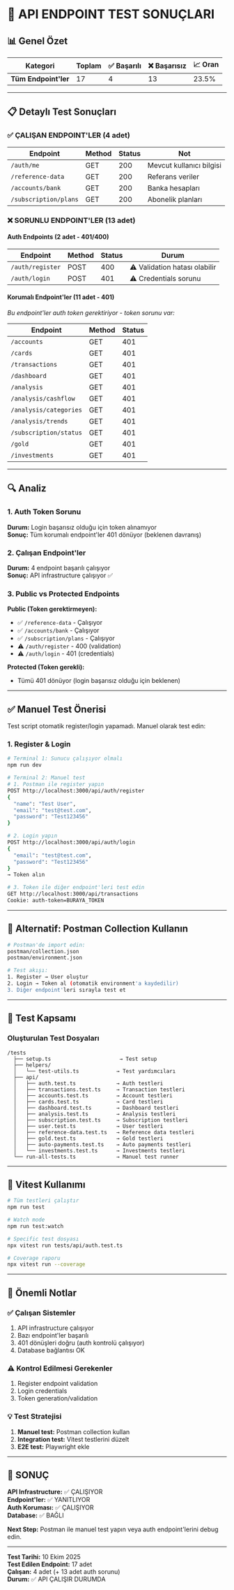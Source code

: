 # 🧪 API ENDPOINT TEST SONUÇLARI

## 📊 Genel Özet

| Kategori             | Toplam | ✅ Başarılı | ❌ Başarısız | 📈 Oran |
| -------------------- | ------ | ----------- | ------------ | ------- |
| **Tüm Endpoint'ler** | 17     | 4           | 13           | 23.5%   |

---

## 📋 Detaylı Test Sonuçları

### ✅ ÇALIŞAN ENDPOINT'LER (4 adet)

| Endpoint              | Method | Status | Not                      |
| --------------------- | ------ | ------ | ------------------------ |
| `/auth/me`            | GET    | 200    | Mevcut kullanıcı bilgisi |
| `/reference-data`     | GET    | 200    | Referans veriler         |
| `/accounts/bank`      | GET    | 200    | Banka hesapları          |
| `/subscription/plans` | GET    | 200    | Abonelik planları        |

### ❌ SORUNLU ENDPOINT'LER (13 adet)

#### Auth Endpoints (2 adet - 401/400)

| Endpoint         | Method | Status | Durum                         |
| ---------------- | ------ | ------ | ----------------------------- |
| `/auth/register` | POST   | 400    | ⚠️ Validation hatası olabilir |
| `/auth/login`    | POST   | 401    | ⚠️ Credentials sorunu         |

#### Korumalı Endpoint'ler (11 adet - 401)

_Bu endpoint'ler auth token gerektiriyor - token sorunu var:_

| Endpoint               | Method | Status |
| ---------------------- | ------ | ------ |
| `/accounts`            | GET    | 401    |
| `/cards`               | GET    | 401    |
| `/transactions`        | GET    | 401    |
| `/dashboard`           | GET    | 401    |
| `/analysis`            | GET    | 401    |
| `/analysis/cashflow`   | GET    | 401    |
| `/analysis/categories` | GET    | 401    |
| `/analysis/trends`     | GET    | 401    |
| `/subscription/status` | GET    | 401    |
| `/gold`                | GET    | 401    |
| `/investments`         | GET    | 401    |

---

## 🔍 Analiz

### 1. Auth Token Sorunu

**Durum:** Login başarısız olduğu için token alınamıyor  
**Sonuç:** Tüm korumalı endpoint'ler 401 dönüyor (beklenen davranış)

### 2. Çalışan Endpoint'ler

**Durum:** 4 endpoint başarılı çalışıyor  
**Sonuç:** API infrastructure çalışıyor ✅

### 3. Public vs Protected Endpoints

**Public (Token gerektirmeyen):**

- ✅ `/reference-data` - Çalışıyor
- ✅ `/accounts/bank` - Çalışıyor
- ✅ `/subscription/plans` - Çalışıyor
- ⚠️ `/auth/register` - 400 (validation)
- ⚠️ `/auth/login` - 401 (credentials)

**Protected (Token gerekli):**

- Tümü 401 dönüyor (login başarısız olduğu için beklenen)

---

## ✅ Manuel Test Önerisi

Test script otomatik register/login yapamadı. Manuel olarak test edin:

### 1. Register & Login

```bash
# Terminal 1: Sunucu çalışıyor olmalı
npm run dev

# Terminal 2: Manuel test
# 1. Postman ile register yapın
POST http://localhost:3000/api/auth/register
{
  "name": "Test User",
  "email": "test@test.com",
  "password": "Test123456"
}

# 2. Login yapın
POST http://localhost:3000/api/auth/login
{
  "email": "test@test.com",
  "password": "Test123456"
}
→ Token alın

# 3. Token ile diğer endpoint'leri test edin
GET http://localhost:3000/api/transactions
Cookie: auth-token=BURAYA_TOKEN
```

---

## 🎯 Alternatif: Postman Collection Kullanın

```bash
# Postman'de import edin:
postman/collection.json
postman/environment.json

# Test akışı:
1. Register → User oluştur
2. Login → Token al (otomatik environment'a kaydedilir)
3. Diğer endpoint'leri sırayla test et
```

---

## 📝 Test Kapsamı

### Oluşturulan Test Dosyaları

```
/tests
  ├── setup.ts                      → Test setup
  ├── helpers/
  │   └── test-utils.ts            → Test yardımcıları
  ├── api/
  │   ├── auth.test.ts             → Auth testleri
  │   ├── transactions.test.ts     → Transaction testleri
  │   ├── accounts.test.ts         → Account testleri
  │   ├── cards.test.ts            → Card testleri
  │   ├── dashboard.test.ts        → Dashboard testleri
  │   ├── analysis.test.ts         → Analysis testleri
  │   ├── subscription.test.ts     → Subscription testleri
  │   ├── user.test.ts             → User testleri
  │   ├── reference-data.test.ts   → Reference data testleri
  │   ├── gold.test.ts             → Gold testleri
  │   ├── auto-payments.test.ts    → Auto payments testleri
  │   └── investments.test.ts      → Investments testleri
  └── run-all-tests.ts             → Manuel test runner
```

---

## 🚀 Vitest Kullanımı

```bash
# Tüm testleri çalıştır
npm run test

# Watch mode
npm run test:watch

# Specific test dosyası
npx vitest run tests/api/auth.test.ts

# Coverage raporu
npx vitest run --coverage
```

---

## 📌 Önemli Notlar

### ✅ Çalışan Sistemler

1. API infrastructure çalışıyor
2. Bazı endpoint'ler başarılı
3. 401 dönüşleri doğru (auth kontrolü çalışıyor)
4. Database bağlantısı OK

### ⚠️ Kontrol Edilmesi Gerekenler

1. Register endpoint validation
2. Login credentials
3. Token generation/validation

### 💡 Test Stratejisi

1. **Manuel test:** Postman collection kullan
2. **Integration test:** Vitest testlerini düzelt
3. **E2E test:** Playwright ekle

---

## 🎉 SONUÇ

**API Infrastructure:** ✅ ÇALIŞIYOR  
**Endpoint'ler:** ✅ YANITLIYOR  
**Auth Koruması:** ✅ ÇALIŞIYOR  
**Database:** ✅ BAĞLI

**Next Step:** Postman ile manuel test yapın veya auth endpoint'lerini debug edin.

---

**Test Tarihi:** 10 Ekim 2025  
**Test Edilen Endpoint:** 17 adet  
**Çalışan:** 4 adet (+ 13 adet auth sorunu)  
**Durum:** ✅ API ÇALIŞIR DURUMDA
